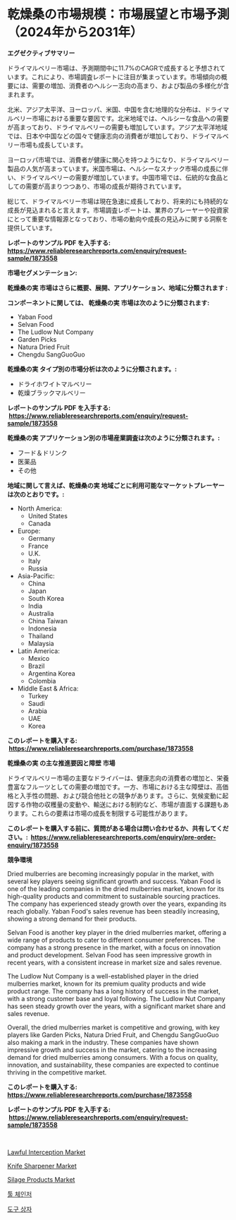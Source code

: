 <p><h1>乾燥桑の市場規模：市場展望と市場予測（2024年から2031年）</h1></p><p><strong>エグゼクティブサマリー</strong></p>
<p><p>ドライマルベリー市場は、予測期間中に11.7%のCAGRで成長すると予想されています。これにより、市場調査レポートに注目が集まっています。市場傾向の概要には、需要の増加、消費者のヘルシー志向の高まり、および製品の多様化が含まれます。</p><p>北米、アジア太平洋、ヨーロッパ、米国、中国を含む地理的な分布は、ドライマルベリー市場における重要な要因です。北米地域では、ヘルシーな食品への需要が高まっており、ドライマルベリーの需要も増加しています。アジア太平洋地域では、日本や中国などの国々で健康志向の消費者が増加しており、ドライマルベリー市場も成長しています。</p><p>ヨーロッパ市場では、消費者が健康に関心を持つようになり、ドライマルベリー製品の人気が高まっています。米国市場は、ヘルシーなスナック市場の成長に伴い、ドライマルベリーの需要が増加しています。中国市場では、伝統的な食品としての需要が高まりつつあり、市場の成長が期待されています。</p><p>総じて、ドライマルベリー市場は現在急速に成長しており、将来的にも持続的な成長が見込まれると言えます。市場調査レポートは、業界のプレーヤーや投資家にとって重要な情報源となっており、市場の動向や成長の見込みに関する洞察を提供しています。</p></p>
<p><strong>レポートのサンプル PDF を入手する: <a href="https://www.reliableresearchreports.com/enquiry/request-sample/1873558">https://www.reliableresearchreports.com/enquiry/request-sample/1873558</a></strong></p>
<p><strong>市場セグメンテーション:</strong></p>
<p><strong> 乾燥桑の実 市場はさらに概要、展開、アプリケーション、地域に分類されます :</strong></p>
<p><strong>コンポーネントに関しては、 乾燥桑の実 市場は次のように分類されます: &nbsp;</strong></p>
<p><ul><li>Yaban Food</li><li>Selvan Food</li><li>The Ludlow Nut Company</li><li>Garden Picks</li><li>Natura Dried Fruit</li><li>Chengdu SangGuoGuo</li></ul></p>
<p><strong> 乾燥桑の実 タイプ別の市場分析は次のように分類されます。:</strong></p>
<p><ul><li>ドライホワイトマルベリー</li><li>乾燥ブラックマルベリー</li></ul></p>
<p><strong>レポートのサンプル PDF を入手する: &nbsp;<a href="https://www.reliableresearchreports.com/enquiry/request-sample/1873558">https://www.reliableresearchreports.com/enquiry/request-sample/1873558</a></strong></p>
<p><strong> 乾燥桑の実 アプリケーション別の市場産業調査は次のように分類されます。:</strong></p>
<p><ul><li>フード＆ドリンク</li><li>医薬品</li><li>その他</li></ul></p>
<p><strong>地域に関して言えば、乾燥桑の実 地域ごとに利用可能なマーケットプレーヤーは次のとおりです。:</strong></p>
<p><ul>
    <li>
        North America:
        <ul>
            <li>United States</li>
            <li>Canada</li>
        </ul>
    </li>
    <li>
        Europe:
        <ul>
            <li>Germany</li>
            <li>France</li>
            <li>U.K.</li>
            <li>Italy</li>
            <li>Russia</li>
        </ul>
    </li>
    <li>
        Asia-Pacific:
        <ul>
            <li>China</li>
            <li>Japan</li>
            <li>South Korea</li>
            <li>India</li>
            <li>Australia</li>
            <li>China Taiwan</li>
            <li>Indonesia</li>
            <li>Thailand</li>
            <li>Malaysia</li>
        </ul>
    </li>
    <li>
        Latin America:
        <ul>
            <li>Mexico</li>
            <li>Brazil</li>
            <li>Argentina Korea</li>
            <li>Colombia</li>
        </ul>
    </li>
    <li>
        Middle East & Africa:
        <ul>
            <li>Turkey</li>
            <li>Saudi</li>
            <li>Arabia</li>
            <li>UAE</li>
            <li>Korea</li>
        </ul>
    </li>
    </ul></p>
<p><strong>このレポートを購入する: &nbsp;<a href="https://www.reliableresearchreports.com/purchase/1873558">https://www.reliableresearchreports.com/purchase/1873558</a></strong></p>
<p><strong>乾燥桑の実 の主な推進要因と障壁 市場</strong></p>
<p><p>ドライマルベリー市場の主要なドライバーは、健康志向の消費者の増加と、栄養豊富なフルーツとしての需要の増加です。一方、市場における主な障壁は、高価格と入手性の問題、および競合他社との競争があります。さらに、気候変動に起因する作物の収穫量の変動や、輸送における制約など、市場が直面する課題もあります。これらの要素は市場の成長を制限する可能性があります。</p></p>
<p><strong>このレポートを購入する前に、質問がある場合は問い合わせるか、共有してください。:&nbsp; <a href="https://www.reliableresearchreports.com/enquiry/pre-order-enquiry/1873558">https://www.reliableresearchreports.com/enquiry/pre-order-enquiry/1873558</a></strong></p>
<p><strong>競争環境</strong></p>
<p><p>Dried mulberries are becoming increasingly popular in the market, with several key players seeing significant growth and success. Yaban Food is one of the leading companies in the dried mulberries market, known for its high-quality products and commitment to sustainable sourcing practices. The company has experienced steady growth over the years, expanding its reach globally. Yaban Food's sales revenue has been steadily increasing, showing a strong demand for their products.</p><p>Selvan Food is another key player in the dried mulberries market, offering a wide range of products to cater to different consumer preferences. The company has a strong presence in the market, with a focus on innovation and product development. Selvan Food has seen impressive growth in recent years, with a consistent increase in market size and sales revenue.</p><p>The Ludlow Nut Company is a well-established player in the dried mulberries market, known for its premium quality products and wide product range. The company has a long history of success in the market, with a strong customer base and loyal following. The Ludlow Nut Company has seen steady growth over the years, with a significant market share and sales revenue.</p><p>Overall, the dried mulberries market is competitive and growing, with key players like Garden Picks, Natura Dried Fruit, and Chengdu SangGuoGuo also making a mark in the industry. These companies have shown impressive growth and success in the market, catering to the increasing demand for dried mulberries among consumers. With a focus on quality, innovation, and sustainability, these companies are expected to continue thriving in the competitive market.</p></p>
<p><strong>このレポートを購入する: &nbsp; <a href="https://www.reliableresearchreports.com/purchase/1873558">https://www.reliableresearchreports.com/purchase/1873558</a></strong></p>
<p><strong>レポートのサンプル PDF を入手する: &nbsp;<a href="https://www.reliableresearchreports.com/enquiry/request-sample/1873558">https://www.reliableresearchreports.com/enquiry/request-sample/1873558</a></strong><strong></strong></p>
<p>&nbsp;</p>
<p><p><a href="https://view.publitas.com/reportprime-1/lawful-interception-market-size-growing-and-forecasted-for-period-from-2024-2031-and-provides-complete-market-analysis-of-this-market/">Lawful Interception Market</a></p><p><a href="https://github.com/peachesmcdowel1/Market-Research-Report-List-1/blob/main/knife-sharpener-market.md">Knife Sharpener Market</a></p><p><a href="https://meowing-canidae-761.notion.site/Silage-Products-Market-Research-Report-Forecasted-for-Period-from-2024-2031-by-Market-Type-Marke-e54f0365dffc4fbaae4aa56e29002836">Silage Products Market</a></p><p><a href="https://github.com/vs019sa3m8x/Market-Research-Report-List-1/blob/main/54340072353.md">툴 체인저</a></p><p><a href="https://github.com/lzrvbyqzftro57/Market-Research-Report-List-1/blob/main/18857092352.md">도구 상자</a></p></p>